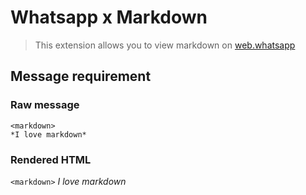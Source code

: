 # Whatsapp x Markdown
> This extension allows you to view markdown on [web.whatsapp](web.whatsapp.com)

## Message requirement
### Raw message
```
<markdown>
*I love markdown*
```
### Rendered HTML
`<markdown>`
*I love markdown*
